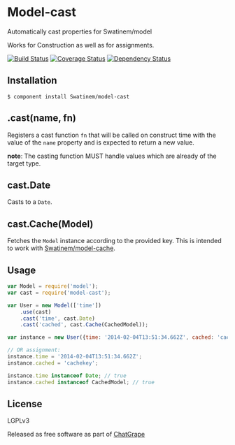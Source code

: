 # Model-cast

Automatically cast properties for Swatinem/model

Works for Construction as well as for assignments.

[![Build Status](https://travis-ci.org/Swatinem/model-cast.png?branch=master)](https://travis-ci.org/Swatinem/model-cast)
[![Coverage Status](https://coveralls.io/repos/Swatinem/model-cast/badge.png?branch=master)](https://coveralls.io/r/Swatinem/model-cast)
[![Dependency Status](https://gemnasium.com/Swatinem/model-cast.png)](https://gemnasium.com/Swatinem/model-cast)

## Installation

    $ component install Swatinem/model-cast

## .cast(name, fn)

Registers a cast function `fn` that will be called on construct time with the
value of the `name` property and is expected to return a new value.

**note**: The casting function MUST handle values which are already of the
target type.

## cast.Date

Casts to a `Date`.

## cast.Cache(Model)

Fetches the `Model` instance according to the provided key. This is intended to
work with [Swatinem/model-cache](https://github.com/Swatinem/model-cache).

## Usage

```js
var Model = require('model');
var cast = require('model-cast');

var User = new Model(['time'])
	.use(cast)
	.cast('time', cast.Date)
	.cast('cached', cast.Cache(CachedModel));

var instance = new User({time: '2014-02-04T13:51:34.662Z', cached: 'cachekey'});

// OR assignment:
instance.time = '2014-02-04T13:51:34.662Z';
instance.cached = 'cachekey';

instance.time instanceof Date; // true
instance.cached instanceof CachedModel; // true
```

## License

  LGPLv3

  Released as free software as part of [ChatGrape](https://chatgrape.com/)

